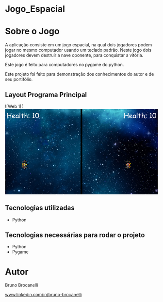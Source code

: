 # Jogo_Espacial

# Sobre o Jogo

A aplicação consiste em um jogo espacial, na qual dois jogadores podem jogar no mesmo computador usando um teclado padrão.
Neste jogo dois jogadores devem destruir a nave oponente, para conquistar a vitória.

Este jogo é feito para computadores no pygame do python. 

Este projeto foi feito para demonstração dos conhecimentos do autor e de seu portifólio.

## Layout Programa Principal
![Web 1](![Web 1](https://github.com/DevBruno01/Assets/blob/main/Space_Wars.png)

## Tecnologias utilizadas

- Python

## Tecnologias necessárias para rodar o projeto

- Python
- Pygame

# Autor

Bruno Brocanelli

www.linkedin.com/in/bruno-brocanelli
